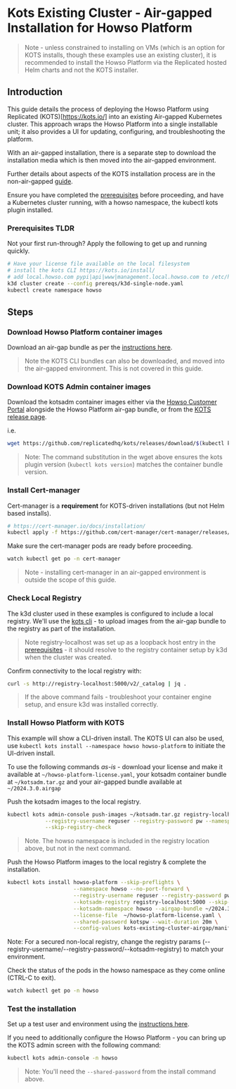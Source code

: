 # Kots Existing Cluster - Air-gapped Installation for Howso Platform 

> Note - unless constrained to installing on VMs (which is an option for KOTS installs, though these examples use an existing cluster), it is recommended to install the Howso Platform via the Replicated hosted Helm charts and not the KOTS installer.

## Introduction

This guide details the process of deploying the Howso Platform using Replicated (KOTS)[https://kots.io/] into an existing Air-gapped Kubernetes cluster.  This approach wraps the Howso Platform into a single installable unit; it also provides a UI for updating, configuring, and troubleshooting the platform. 

With an air-gapped installation, there is a separate step to download the installation media which is then moved into the air-gapped environment.

Further details about aspects of the KOTS installation process are in the non-air-gapped [guide](../kots-existing-cluster/README.md).

Ensure you have completed the [prerequisites](../prereqs/README.md) before proceeding, and have a Kubernetes cluster running, with a howso namespace, the kubectl kots plugin installed.


### Prerequisites TLDR

Not your first run-through?  Apply the following to get up and running quickly. 
```sh
# Have your license file available on the local filesystem 
# install the kots CLI https://kots.io/install/
# add local.howso.com pypi|api|www|management.local.howso.com to /etc/hosts 
k3d cluster create --config prereqs/k3d-single-node.yaml
kubectl create namespace howso
```

## Steps

### Download Howso Platform container images

Download an air-gap bundle as per the [instructions here](../container-images/README.md#download-air-gap-bundle).

> Note the KOTS CLI bundles can also be downloaded, and moved into the air-gapped environment.  This is not covered in this guide.


### Download KOTS Admin container images

Download the kotsadm container images either via the [Howso Customer Portal](https://portal.howso.com) alongside the Howso Platform air-gap bundle, or from the [KOTS release page](https://github.com/replicatedhq/kots/releases).

i.e.
```sh
wget https://github.com/replicatedhq/kots/releases/download/$(kubectl kots version -o json | jq -r .latestVersion)/kotsadm.tar.gz -O ~/kotsadm.tar.gz
```

> Note:  The command substitution in the wget above ensures the kots plugin version (`kubectl kots version`) matches the container bundle version.


### Install Cert-manager

Cert-manager is a **requirement** for KOTS-driven installations (but not Helm based installs).

```sh
# https://cert-manager.io/docs/installation/ 
kubectl apply -f https://github.com/cert-manager/cert-manager/releases/download/v1.13.3/cert-manager.yaml
```

Make sure the cert-manager pods are ready before proceeding.  
```sh
watch kubectl get po -n cert-manager
```

> Note - installing cert-manager in an air-gapped environment is outside the scope of this guide.


### Check Local Registry

The k3d cluster used in these examples is configured to include a local registry.  We'll use the [kots cli](https://kots.io/kots-cli/) - to upload images from the air-gap bundle to the registry as part of the installation.  

> Note registry-localhost was set up as a loopback host entry in the [prerequisites](../prereqs/README.md) - it should resolve to the registry container setup by k3d when the cluster was created. 

Confirm connectivity to the local registry with:

```sh
curl -s http://registry-localhost:5000/v2/_catalog | jq .
```
> If the above command fails - troubleshoot your container engine setup, and ensure k3d was installed correctly. 


### Install Howso Platform with KOTS 

This example will show a CLI-driven install.  The KOTS UI can also be used, use `kubectl kots install --namespace howso howso-platform` to initiate the UI-driven install.

To use the following commands _as-is_ - download your license and make it available at `~/howso-platform-license.yaml`, your kotsadm container bundle at `~/kotsadm.tar.gz` and your air-gapped bundle available at `~/2024.3.0.airgap`


Push the kotsadm images to the local registry.

```sh
kubectl kots admin-console push-images ~/kotsadm.tar.gz registry-localhost:5000/howso \
            --registry-username reguser --registry-password pw --namespace howso \
            --skip-registry-check
```
> Note.  The howso namespace is included in the registry location above, but not in the next command.

Push the Howso Platform images to the local registry & complete the installation.

```sh
kubectl kots install howso-platform --skip-preflights \
                     --namespace howso --no-port-forward \
                     --registry-username reguser --registry-password pw \
                     --kotsadm-registry registry-localhost:5000 --skip-registry-check \
                     --kotsadm-namespace howso --airgap-bundle ~/2024.3.0.airgap \
                     --license-file  ~/howso-platform-license.yaml \
                     --shared-password kotspw --wait-duration 20m \
                     --config-values kots-existing-cluster-airgap/manifests/kots-howso-platform.yaml
```

Note: For a secured non-local registry, change the registry params (--registry-username/--registry-password/--kotsadm-registry) to match your environment. 

Check the status of the pods in the howso namespace as they come online (CTRL-C to exit).
```sh
watch kubectl get po -n howso
```


### Test the installation

Set up a test user and environment using the [instructions here](../common/README.md#login-to-the-howso-platform).

If you need to additionally configure the Howso Platform - you can bring up the KOTS admin screen with the following command:
```sh
kubectl kots admin-console -n howso
```

> Note: You'll need the `--shared-password` from the install command above.
